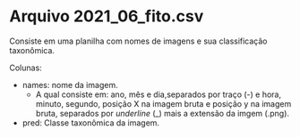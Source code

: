 # Arquivo 2021_06_fito.csv

Consiste em uma planilha com nomes de imagens e sua classificação taxonômica.

Colunas:

-   names: nome da imagem.
    -   A qual consiste em: ano, mês e dia,separados por traço (-) e hora, minuto, segundo, posição X na imagem bruta e posição y na imagem bruta, separados por *underline* (\_) mais a extensão da imgem (.png).
-   pred: Classe taxonômica da imagem.
